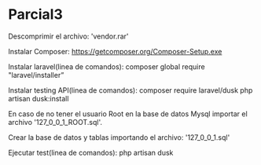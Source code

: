 # Parcial3
Descomprimir el archivo: 'vendor.rar'

Instalar Composer:
https://getcomposer.org/Composer-Setup.exe

Instalar laravel(linea de comandos): 
composer global require "laravel/installer”

Instalar testing API(linea de comandos):
composer require laravel/dusk
php artisan dusk:install

En caso de no tener el usuario Root en la base de datos Mysql importar el archivo '127_0_0_1_ROOT.sql'.

Crear la base de datos y tablas importando el archivo: '127_0_0_1.sql'

Ejecutar test(linea de comandos):
php artisan dusk
